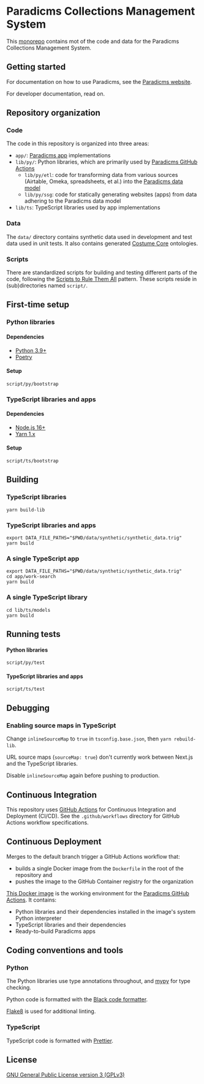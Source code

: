 # Paradicms Collections Management System

This [monorepo](https://en.wikipedia.org/wiki/Monorepo) contains mot of the code and data for the Paradicms Collections Management System.

## Getting started

For documentation on how to use Paradicms, see the [Paradicms website](https://paradicms.org/).

For developer documentation, read on.

## Repository organization

### Code

The code in this repository is organized into three areas:

* `app/`: [Paradicms app](https://paradicms.org/docs/introduction/apps) implementations
* `lib/py/`: Python libraries, which are primarily used by [Paradicms GitHub Actions](https://paradicms.org/docs/reference/github-actions)
  * `lib/py/etl`: code for transforming data from various sources (Airtable, Omeka, spreadsheets, et al.) into the [Paradicms data model](https://paradicms.org/docs/introduction/data-model/)
  * `lib/py/ssg`: code for statically generating websites (apps) from data adhering to the Paradicms data model
* `lib/ts`: TypeScript libraries used by app implementations

### Data

The `data/` directory contains synthetic data used in development and test data used in unit tests. It also contains generated [Costume Core](http://www.ardenkirkland.com/costumecore/) ontologies.

### Scripts

There are standardized scripts for building and testing different parts of the code, following the [Scripts to Rule Them All](https://github.com/github/scripts-to-rule-them-all) pattern. These scripts reside in (sub)directories named `script/`.


## First-time setup

### Python libraries

#### Dependencies

* [Python 3.9+](https://www.python.org/)
* [Poetry](https://python-poetry.org/)


#### Setup

```
script/py/bootstrap
```


### TypeScript libraries and apps

#### Dependencies

* [Node.js 16+](https://nodejs.org/en)
* [Yarn 1.x](https://classic.yarnpkg.com/lang/en/)

#### Setup

```
script/ts/bootstrap
```


## Building

### TypeScript libraries

```
yarn build-lib
```

### TypeScript libraries and apps

```
export DATA_FILE_PATHS="$PWD/data/synthetic/synthetic_data.trig"
yarn build
```

### A single TypeScript app

```
export DATA_FILE_PATHS="$PWD/data/synthetic/synthetic_data.trig"
cd app/work-search
yarn build
```

### A single TypeScript library

```
cd lib/ts/models
yarn build
```


## Running tests

#### Python libraries

```
script/py/test
```

#### TypeScript libraries and apps

```
script/ts/test
```


## Debugging

### Enabling source maps in TypeScript

Change `inlineSourceMap` to `true` in `tsconfig.base.json`, then `yarn rebuild-lib`.

URL source maps (`sourceMap: true`) don't currently work between Next.js and the TypeScript libraries.

Disable `inlineSourceMap` again before pushing to production.


## Continuous Integration

This repository uses [GitHub Actions](https://github.com/features/actions) for Continuous Integration and Deployment (CI/CD). See the `.github/workflows` directory for GitHub Actions workflow specifications.


## Continuous Deployment

Merges to the default branch trigger a GitHub Actions workflow that:

* builds a single Docker image from the `Dockerfile` in the root of the repository and
* pushes the image to the GitHub Container registry for the organization

[This Docker image](https://github.com/paradicms/paradicms/pkgs/container/paradicms) is the working environment for the [Paradicms GitHub Actions](https://paradicms.org/docs/reference/github-actions). It contains:
* Python libraries and their dependencies installed in the image's system Python interpreter
* TypeScript libraries and their dependencies
* Ready-to-build Paradicms apps


## Coding conventions and tools

### Python

The Python libraries use type annotations throughout, and [mypy](https://www.mypy-lang.org/) for type checking.

Python code is formatted with the [Black code formatter](https://black.readthedocs.io/en/stable/).

[Flake8](https://flake8.pycqa.org/en/latest/) is used for additional linting.

### TypeScript

TypeScript code is formatted with [Prettier](https://prettier.io/).


## License

[GNU General Public License version 3 (GPLv3)](https://www.gnu.org/licenses/gpl-3.0.en.html)
